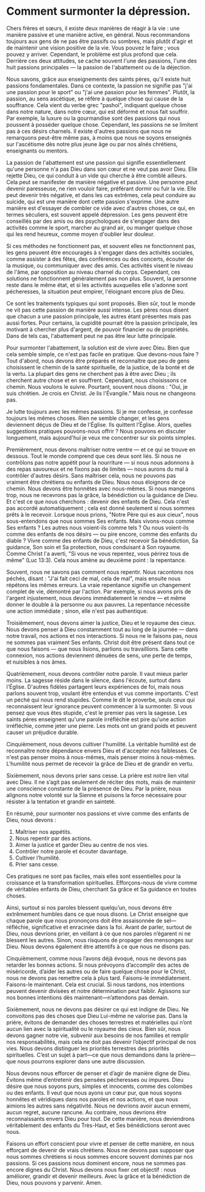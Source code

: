 # Comment surmonter la dépression.

Chers frères et sœurs, il existe deux manières de réagir à la vie : une manière passive et une manière active, en général. Nous recommandons toujours aux gens de ne pas être passifs ou sombres, mais plutôt d'agir et de maintenir une vision positive de la vie. Vous pouvez le faire ; vous pouvez y arriver. Cependant, le problème est plus profond que cela. Derrière ces deux attitudes, se cache souvent l'une des passions, l'une des huit passions principales — la passion de l'abattement ou de la déjection.

Nous savons, grâce aux enseignements des saints pères, qu'il existe huit passions fondamentales. Dans ce contexte, la passion ne signifie pas "j'ai une passion pour le sport" ou "j'ai une passion pour les femmes". Plutôt, la passion, au sens ascétique, se réfère à quelque chose qui cause de la souffrance. Cela vient du verbe grec "pashol", indiquant quelque chose dans notre nature, dans notre cœur, qui est déformé et nous fait souffrir. Par exemple, la luxure ou la gourmandise sont des passions qui nous poussent à posséder quelque chose. Cependant, les passions ne se limitent pas à ces désirs charnels. Il existe d'autres passions que nous ne remarquons peut-être même pas, à moins que nous ne soyons enseignés sur l'ascétisme dès notre plus jeune âge ou par nos aînés chrétiens, enseignants ou mentors.

La passion de l'abattement est une passion qui signifie essentiellement qu'une personne n'a pas Dieu dans son cœur et ne veut pas avoir Dieu. Elle rejette Dieu, ce qui conduit à un vide qui cherche à être comblé ailleurs. Cela peut se manifester de manière négative et passive. Une personne peut devenir paresseuse, ne rien vouloir faire, préférant dormir ou fuir la vie. Elle peut devenir très négative, et dans les cas extrêmes, cela peut conduire au suicide, qui est une manière dont cette passion s'exprime. Une autre manière est d'essayer de combler ce vide avec d'autres choses, ce qui, en termes séculiers, est souvent appelé dépression. Les gens peuvent être conseillés par des amis ou des psychologues de s'engager dans des activités comme le sport, marcher au grand air, ou manger quelque chose qui les rend heureux, comme moyen d'oublier leur douleur.

Si ces méthodes ne fonctionnent pas, et souvent elles ne fonctionnent pas, les gens peuvent être encouragés à s'engager dans des activités sociales, comme assister à des fêtes, des conférences ou des concerts, écouter de la musique, ou communiquer avec des amis. Ces activités visent le niveau de l'âme, par opposition au niveau charnel du corps. Cependant, ces solutions ne fonctionnent généralement pas non plus. Souvent, la personne reste dans le même état, et si les activités auxquelles elle s'adonne sont pécheresses, la situation peut empirer, l'éloignant encore plus de Dieu.

Ce sont les traitements typiques qui sont proposés. Bien sûr, tout le monde ne vit pas cette passion de manière aussi intense. Les pères nous disent que chacun a une passion principale, les autres étant présentes mais pas aussi fortes. Pour certains, la cupidité pourrait être la passion principale, les motivant à chercher plus d'argent, de pouvoir financier ou de propriétés. Dans de tels cas, l'abattement peut ne pas être leur lutte principale.

Pour surmonter l'abattement, la solution est de vivre avec Dieu. Bien que cela semble simple, ce n'est pas facile en pratique. Que devons-nous faire ? Tout d'abord, nous devons être préparés et reconnaître que peu de gens choisissent le chemin de la santé spirituelle, de la justice, de la bonté et de la vertu. La plupart des gens ne cherchent pas à être avec Dieu ; ils cherchent autre chose et en souffrent. Cependant, nous choisissons ce chemin. Nous voulons le suivre. Pourtant, souvent nous disons : "Oui, je suis chrétien. Je crois en Christ. Je lis l'Évangile." Mais nous ne changeons pas.

Je lutte toujours avec les mêmes passions. Si je me confesse, je confesse toujours les mêmes choses. Rien ne semble changer, et les gens deviennent déçus de Dieu et de l'Église. Ils quittent l'Église. Alors, quelles suggestions pratiques pouvons-nous offrir ? Nous pouvons en discuter longuement, mais aujourd'hui je veux me concentrer sur six points simples.

Premièrement, nous devons maîtriser notre ventre — et ce qui se trouve en dessous. Tout le monde comprend que ces deux sont liés. Si nous ne contrôlons pas notre appétit pour la nourriture — si nous nous adonnons à des repas savoureux et ne fixons pas de limites — nous aurons du mal à contrôler d'autres désirs. Sans maîtriser cela, nous ne pouvons pas vraiment être chrétiens ou enfants de Dieu. Nous nous éloignons de ce chemin. Nous devons être honnêtes avec nous-mêmes. Si nous mangeons trop, nous ne recevrons pas la grâce, la bénédiction ou la guidance de Dieu. Et c'est ce que nous cherchons : devenir des enfants de Dieu. Cela n'est pas accordé automatiquement ; cela est donné seulement si nous sommes prêts à le recevoir. Lorsque nous prions, "Notre Père qui es aux cieux", nous sous-entendons que nous sommes Ses enfants. Mais vivons-nous comme Ses enfants ? Les autres nous voient-ils comme tels ? Ou nous voient-ils comme des enfants de nos désirs — ou pire encore, comme des enfants du diable ? Vivre comme des enfants de Dieu, c'est recevoir Sa bénédiction, Sa guidance, Son soin et Sa protection, nous conduisant à Son royaume. Comme Christ l'a averti, "Si vous ne vous repentez, vous périrez tous de même" (Luc 13:3). Cela nous amène au deuxième point : la repentance.

Souvent, nous ne savons pas comment nous repentir. Nous racontons nos péchés, disant : "J'ai fait ceci de mal, cela de mal", mais ensuite nous répétons les mêmes erreurs. La vraie repentance signifie un changement complet de vie, démontré par l'action. Par exemple, si nous avons pris de l'argent injustement, nous devons immédiatement le rendre — et même donner le double à la personne ou aux pauvres. La repentance nécessite une action immédiate ; sinon, elle n'est pas authentique.

Troisièmement, nous devons aimer la justice, Dieu et le royaume des cieux. Nous devons penser à Dieu constamment tout au long de la journée — dans notre travail, nos actions et nos interactions. Si nous ne le faisons pas, nous ne sommes pas vraiment Ses enfants. Christ doit être présent dans tout ce que nous faisons — que nous lisions, parlions ou travaillions. Sans cette connexion, nos actions deviennent dénuées de sens, une perte de temps, et nuisibles à nos âmes.

Quatrièmement, nous devons contrôler notre parole. Il vaut mieux parler moins. La sagesse réside dans le silence, dans l'écoute, surtout dans l'Église. D'autres fidèles partagent leurs expériences de foi, mais nous parlons souvent trop, voulant être entendus et vus comme importants. C'est un péché qui nous rend stupides. Comme le dit le proverbe, seuls ceux qui reconnaissent leur ignorance peuvent commencer à la surmonter. Si vous pensez que vous êtes stupide, c'est le premier pas vers la sagesse. Les saints pères enseignent qu'une parole irréfléchie est pire qu'une action irréfléchie, comme jeter une pierre. Les mots ont un grand poids et peuvent causer un préjudice durable.

Cinquièmement, nous devons cultiver l'humilité. La véritable humilité est de reconnaître notre dépendance envers Dieu et d'accepter nos faiblesses. Ce n'est pas penser moins à nous-mêmes, mais penser moins à nous-mêmes. L'humilité nous permet de recevoir la grâce de Dieu et de grandir en vertu.

Sixièmement, nous devons prier sans cesse. La prière est notre lien vital avec Dieu. Il ne s’agit pas seulement de réciter des mots, mais de maintenir une conscience constante de la présence de Dieu. Par la prière, nous alignons notre volonté sur la Sienne et puisons la force nécessaire pour résister à la tentation et grandir en sainteté.

En résumé, pour surmonter nos passions et vivre comme des enfants de Dieu, nous devons :  
1. Maîtriser nos appétits.  
2. Nous repentir par des actions.  
3. Aimer la justice et garder Dieu au centre de nos vies.  
4. Contrôler notre parole et écouter davantage.  
5. Cultiver l’humilité.  
6. Prier sans cesse.  

Ces pratiques ne sont pas faciles, mais elles sont essentielles pour la croissance et la transformation spirituelles. Efforçons-nous de vivre comme de véritables enfants de Dieu, cherchant Sa grâce et Sa guidance en toutes choses.

Ainsi, surtout si nos paroles blessent quelqu’un, nous devons être extrêmement humbles dans ce que nous disons. Le Christ enseigne que chaque parole que nous prononçons doit être assaisonnée de sel—réfléchie, significative et enracinée dans la foi. Avant de parler, surtout de Dieu, nous devrions prier, en veillant à ce que nos paroles n’égarent ni ne blessent les autres. Sinon, nous risquons de propager des mensonges sur Dieu. Nous devons également être attentifs à ce que nous ne disons pas.

Cinquièmement, comme nous l’avons déjà évoqué, nous ne devons pas retarder les bonnes actions. Si nous prévoyons d’accomplir des actes de miséricorde, d’aider les autres ou de faire quelque chose pour le Christ, nous ne devons pas remettre cela à plus tard. Faisons-le immédiatement. Faisons-le maintenant. Cela est crucial. Si nous tardons, nos intentions peuvent devenir divisées et notre détermination peut faiblir. Agissons sur nos bonnes intentions dès maintenant—n’attendons pas demain.

Sixièmement, nous ne devons pas désirer ce qui est indigne de Dieu. Ne convoitons pas des choses que Dieu Lui-même ne valorise pas. Dans la prière, évitons de demander des choses terrestres et matérielles qui n’ont aucun lien avec la spiritualité ou le royaume des cieux. Bien sûr, nous devons gagner notre vie, subvenir aux besoins de nos familles et remplir nos responsabilités, mais cela ne doit pas devenir l’objectif principal de nos vies. Nous devons distinguer les priorités terrestres des priorités spirituelles. C’est un sujet à part—ce que nous demandons dans la prière—que nous pourrons explorer dans une autre discussion.

Nous devons nous efforcer de penser et d’agir de manière digne de Dieu. Évitons même d’entretenir des pensées pécheresses ou impures. Dieu désire que nous soyons purs, simples et innocents, comme des colombes ou des enfants. Il veut que nous ayons un cœur pur, que nous soyons honnêtes et véridiques dans nos paroles et nos actions, et que nous aimions les autres sans négativité. Nous ne devrions avoir aucun ennemi, aucun regret, aucune rancune. Au contraire, nous devrions être reconnaissants envers Dieu pour tout. De cette manière, nous deviendrons véritablement des enfants du Très-Haut, et Ses bénédictions seront avec nous.

Faisons un effort conscient pour vivre et penser de cette manière, en nous efforçant de devenir de vrais chrétiens. Nous ne devons pas supposer que nous sommes chrétiens si nous sommes encore souvent dominés par nos passions. Si ces passions nous dominent encore, nous ne sommes pas encore dignes du Christ. Nous devons nous fixer cet objectif : nous améliorer, grandir et devenir meilleurs. Avec la grâce et la bénédiction de Dieu, nous pouvons y parvenir. Amen.

